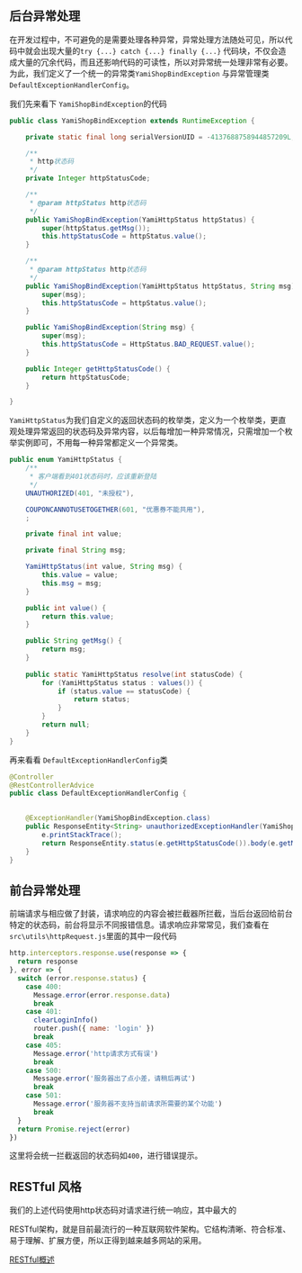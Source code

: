 ## 后台异常处理

在开发过程中，不可避免的是需要处理各种异常，异常处理方法随处可见，所以代码中就会出现大量的`try {...} catch {...} finally {...}` 代码块，不仅会造成大量的冗余代码，而且还影响代码的可读性，所以对异常统一处理非常有必要。为此，我们定义了一个统一的异常类`YamiShopBindException` 与异常管理类 `DefaultExceptionHandlerConfig`。

我们先来看下 `YamiShopBindException`的代码

```java
public class YamiShopBindException extends RuntimeException {

    private static final long serialVersionUID = -4137688758944857209L;

    /**
     * http状态码
     */
    private Integer httpStatusCode;

    /**
     * @param httpStatus http状态码
     */
    public YamiShopBindException(YamiHttpStatus httpStatus) {
        super(httpStatus.getMsg());
        this.httpStatusCode = httpStatus.value();
    }

    /**
     * @param httpStatus http状态码
     */
    public YamiShopBindException(YamiHttpStatus httpStatus, String msg) {
        super(msg);
        this.httpStatusCode = httpStatus.value();
    }

    public YamiShopBindException(String msg) {
        super(msg);
        this.httpStatusCode = HttpStatus.BAD_REQUEST.value();
    }

    public Integer getHttpStatusCode() {
        return httpStatusCode;
    }

}
```

`YamiHttpStatus`为我们自定义的返回状态码的枚举类，定义为一个枚举类，更直观处理异常返回的状态码及异常内容，以后每增加一种异常情况，只需增加一个枚举实例即可，不用每一种异常都定义一个异常类。

```java
public enum YamiHttpStatus {
    /**
     * 客户端看到401状态码时，应该重新登陆
     */
    UNAUTHORIZED(401, "未授权"),

    COUPONCANNOTUSETOGETHER(601, "优惠券不能共用"),
    ;

    private final int value;

    private final String msg;

    YamiHttpStatus(int value, String msg) {
        this.value = value;
        this.msg = msg; 
    }

    public int value() {
        return this.value;
    }

    public String getMsg() {
        return msg;
    }
    
    public static YamiHttpStatus resolve(int statusCode) {
        for (YamiHttpStatus status : values()) {
            if (status.value == statusCode) {
                return status;
            }
        }
        return null;
    }
}
```

再来看看 `DefaultExceptionHandlerConfig`类

```java
@Controller
@RestControllerAdvice
public class DefaultExceptionHandlerConfig {
    

    @ExceptionHandler(YamiShopBindException.class)
    public ResponseEntity<String> unauthorizedExceptionHandler(YamiShopBindException e){
        e.printStackTrace();
        return ResponseEntity.status(e.getHttpStatusCode()).body(e.getMessage());
    }
}
```



## 前台异常处理



前端请求与相应做了封装，请求响应的内容会被拦截器所拦截，当后台返回给前台特定的状态码，前台将显示不同报错信息。请求响应非常常见，我们查看在`src\utils\httpRequest.js`里面的其中一段代码



```javascript
http.interceptors.response.use(response => {
  return response
}, error => {
  switch (error.response.status) {
    case 400:
      Message.error(error.response.data)
      break
    case 401:
      clearLoginInfo()
      router.push({ name: 'login' })
      break
    case 405:
      Message.error('http请求方式有误')
      break
    case 500:
      Message.error('服务器出了点小差，请稍后再试')
      break
    case 501:
      Message.error('服务器不支持当前请求所需要的某个功能')
      break
  }
  return Promise.reject(error)
})
```

这里将会统一拦截返回的状态码如`400`，进行错误提示。



##  RESTful 风格

我们的上述代码使用http状态码对请求进行统一响应，其中最大的 

RESTful架构，就是目前最流行的一种互联网软件架构。它结构清晰、符合标准、易于理解、扩展方便，所以正得到越来越多网站的采用。

 

[RESTful概述](https://blog.igevin.info/posts/restful-architecture-in-general/)
